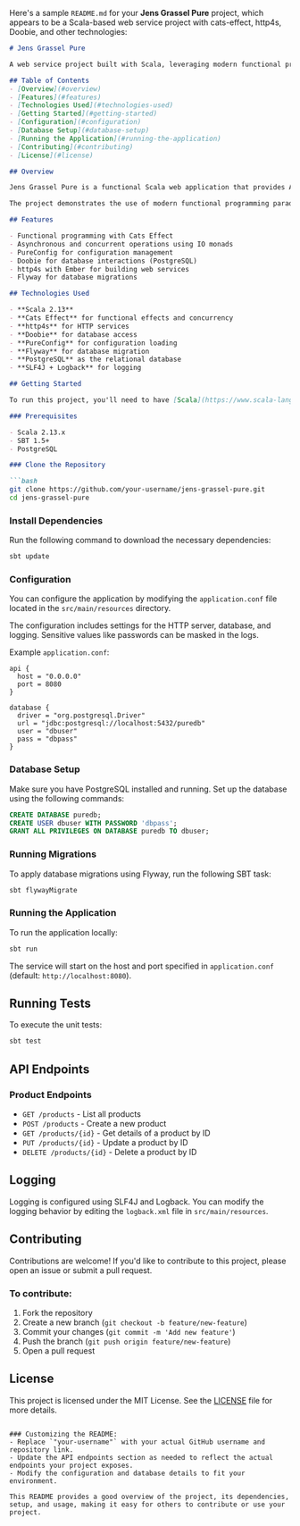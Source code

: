 Here's a sample `README.md` for your **Jens Grassel Pure** project, which appears to be a Scala-based web service project with cats-effect, http4s, Doobie, and other technologies:

```markdown
# Jens Grassel Pure

A web service project built with Scala, leveraging modern functional programming libraries such as Cats Effect, http4s, Doobie, and PureConfig.

## Table of Contents
- [Overview](#overview)
- [Features](#features)
- [Technologies Used](#technologies-used)
- [Getting Started](#getting-started)
- [Configuration](#configuration)
- [Database Setup](#database-setup)
- [Running the Application](#running-the-application)
- [Contributing](#contributing)
- [License](#license)

## Overview

Jens Grassel Pure is a functional Scala web application that provides APIs for managing products. It uses Cats Effect to handle asynchronous and concurrent tasks, http4s for the web layer, and Doobie to interact with a PostgreSQL database.

The project demonstrates the use of modern functional programming paradigms and libraries in a practical, real-world application.

## Features

- Functional programming with Cats Effect
- Asynchronous and concurrent operations using IO monads
- PureConfig for configuration management
- Doobie for database interactions (PostgreSQL)
- http4s with Ember for building web services
- Flyway for database migrations

## Technologies Used

- **Scala 2.13**
- **Cats Effect** for functional effects and concurrency
- **http4s** for HTTP services
- **Doobie** for database access
- **PureConfig** for configuration loading
- **Flyway** for database migration
- **PostgreSQL** as the relational database
- **SLF4J + Logback** for logging

## Getting Started

To run this project, you'll need to have [Scala](https://www.scala-lang.org/) and [SBT](https://www.scala-sbt.org/) installed.

### Prerequisites

- Scala 2.13.x
- SBT 1.5+
- PostgreSQL

### Clone the Repository

```bash
git clone https://github.com/your-username/jens-grassel-pure.git
cd jens-grassel-pure
```

### Install Dependencies

Run the following command to download the necessary dependencies:

```bash
sbt update
```

### Configuration

You can configure the application by modifying the `application.conf` file located in the `src/main/resources` directory.

The configuration includes settings for the HTTP server, database, and logging. Sensitive values like passwords can be masked in the logs.

Example `application.conf`:

```hocon
api {
  host = "0.0.0.0"
  port = 8080
}

database {
  driver = "org.postgresql.Driver"
  url = "jdbc:postgresql://localhost:5432/puredb"
  user = "dbuser"
  pass = "dbpass"
}
```

### Database Setup

Make sure you have PostgreSQL installed and running. Set up the database using the following commands:

```sql
CREATE DATABASE puredb;
CREATE USER dbuser WITH PASSWORD 'dbpass';
GRANT ALL PRIVILEGES ON DATABASE puredb TO dbuser;
```

### Running Migrations

To apply database migrations using Flyway, run the following SBT task:

```bash
sbt flywayMigrate
```

### Running the Application

To run the application locally:

```bash
sbt run
```

The service will start on the host and port specified in `application.conf` (default: `http://localhost:8080`).

## Running Tests

To execute the unit tests:

```bash
sbt test
```

## API Endpoints

### Product Endpoints

- `GET /products` - List all products
- `POST /products` - Create a new product
- `GET /products/{id}` - Get details of a product by ID
- `PUT /products/{id}` - Update a product by ID
- `DELETE /products/{id}` - Delete a product by ID

## Logging

Logging is configured using SLF4J and Logback. You can modify the logging behavior by editing the `logback.xml` file in `src/main/resources`.

## Contributing

Contributions are welcome! If you'd like to contribute to this project, please open an issue or submit a pull request.

### To contribute:

1. Fork the repository
2. Create a new branch (`git checkout -b feature/new-feature`)
3. Commit your changes (`git commit -m 'Add new feature'`)
4. Push the branch (`git push origin feature/new-feature`)
5. Open a pull request

## License

This project is licensed under the MIT License. See the [LICENSE](LICENSE) file for more details.
```

### Customizing the README:
- Replace `"your-username"` with your actual GitHub username and repository link.
- Update the API endpoints section as needed to reflect the actual endpoints your project exposes.
- Modify the configuration and database details to fit your environment.

This README provides a good overview of the project, its dependencies, setup, and usage, making it easy for others to contribute or use your project.
